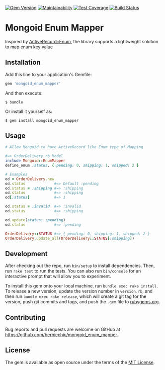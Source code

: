 [![Gem Version](https://badge.fury.io/rb/mongoid_enum_mapper.svg)](https://badge.fury.io/rb/mongoid_enum_mapper)
[![Maintainability](https://api.codeclimate.com/v1/badges/919d0459a7ffdfa9a221/maintainability)](https://codeclimate.com/github/berniechiu/mongoid_enum_mapper/maintainability)
[![Test Coverage](https://api.codeclimate.com/v1/badges/919d0459a7ffdfa9a221/test_coverage)](https://codeclimate.com/github/berniechiu/mongoid_enum_mapper/test_coverage)
[![Build Status](https://travis-ci.org/berniechiu/mongoid_enum_mapper.svg?branch=master)](https://travis-ci.org/berniechiu/mongoid_enum_mapper)

# Mongoid Enum Mapper

Inspired by [ActiveRecord::Enum](http://api.rubyonrails.org/v5.1/classes/ActiveRecord/Enum.html), the library supports a lightweight solution to map enum key value

## Installation

Add this line to your application's Gemfile:

```ruby
gem 'mongoid_enum_mapper'
```

And then execute:

    $ bundle

Or install it yourself as:

    $ gem install mongoid_enum_mapper

## Usage

```ruby
# Allow Mongoid to have ActiveRecord like Enum type of Mapping

#=> OrderDelivery.rb Model
include Mongoid::EnumMapper
define_enum :status, { pending: 0, shipping: 1, shipped: 2 }

# Examples
od = OrderDelivery.new
od.status             #=> Default :pending
od.status = :shipping #=> :shipping
od.status             #=> :shipping
od[:status]           #=> 1

od.status = :invalid  #=> :invalid
od.status             #=> :shipping

od.update(status: :pending)
od.status             #=> :pending

OrderDelivery::STATUS #=> { pending: 0, shipping: 1, shipped: 2 }
OrderDelivery.update_all(OrderDelivery::STATUS[:shipping])
```

## Development

After checking out the repo, run `bin/setup` to install dependencies. Then, run `rake test` to run the tests. You can also run `bin/console` for an interactive prompt that will allow you to experiment.

To install this gem onto your local machine, run `bundle exec rake install`. To release a new version, update the version number in `version.rb`, and then run `bundle exec rake release`, which will create a git tag for the version, push git commits and tags, and push the `.gem` file to [rubygems.org](https://rubygems.org).

## Contributing

Bug reports and pull requests are welcome on GitHub at https://github.com/berniechiu/mongoid_enum_mapper.

## License

The gem is available as open source under the terms of the [MIT License](http://opensource.org/licenses/MIT).
